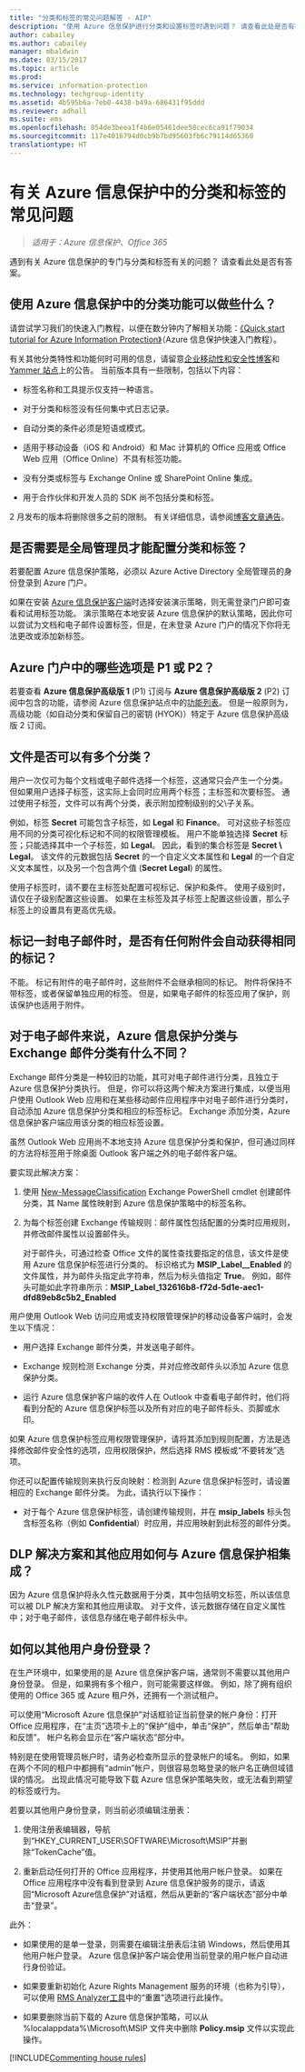```yaml
---
title: "分类和标签的常见问题解答 - AIP"
description: "使用 Azure 信息保护进行分类和设置标签时遇到问题？ 请查看此处是否有答案。"
author: cabailey
ms.author: cabailey
manager: mbaldwin
ms.date: 03/15/2017
ms.topic: article
ms.prod: 
ms.service: information-protection
ms.technology: techgroup-identity
ms.assetid: 4b595b6a-7eb0-4438-b49a-686431f95ddd
ms.reviewer: adhall
ms.suite: ems
ms.openlocfilehash: 854de3beea1f4b6e05461dee58cec6ca91f79034
ms.sourcegitcommit: 117e4016794d0cb9b7bd95603fb6c79114d65360
translationtype: HT
---
```

# <a name="frequently-asked-questions-about-classification-and-labeling-in-azure-information-protection"></a>有关 Azure 信息保护中的分类和标签的常见问题

>*适用于：Azure 信息保护、Office 365*

遇到有关 Azure 信息保护的专门与分类和标签有关的问题？  请查看此处是否有答案。 

## <a name="what-can-i-do-with-the-classification-capabilities-in-azure-information-protection"></a>使用 Azure 信息保护中的分类功能可以做些什么？

请尝试学习我们的快速入门教程，以便在数分钟内了解相关功能：[《Quick start tutorial for Azure Information Protection》](infoprotect-quick-start-tutorial.md)（Azure 信息保护快速入门教程）。

有关其他分类特性和功能何时可用的信息，请留意[企业移动性和安全性博客](https://blogs.technet.microsoft.com/enterprisemobility/?product=azure-information-protection)和 [Yammer 站点](https://www.yammer.com/askipteam/#/threads/inGroup?type=in_group&feedId=8652489&view=all)上的公告。 当前版本具有一些限制，包括以下内容：

- 标签名称和工具提示仅支持一种语言。

- 对于分类和标签没有任何集中式日志记录。

- 自动分类的条件必须是短语或模式。

- 适用于移动设备（iOS 和 Android）和 Mac 计算机的 Office 应用或 Office Web 应用（Office Online）不具有标签功能。

- 没有分类或标签与 Exchange Online 或 SharePoint Online 集成。

- 用于合作伙伴和开发人员的 SDK 尚不包括分类和标签。

2 月发布的版本将删除很多之前的限制。 有关详细信息，请参阅[博客文章通告](https://blogs.technet.microsoft.com/enterprisemobility/2017/02/08/azure-information-protection-december-update-moves-to-general-availability/)。

## <a name="do-i-need-to-be-a-global-admin-to-configure-classification-and-labels"></a>是否需要是全局管理员才能配置分类和标签？

若要配置 Azure 信息保护策略，必须以 Azure Active Directory 全局管理员的身份登录到 Azure 门户。

如果在安装 [Azure 信息保护客户端](https://www.microsoft.com/en-us/download/details.aspx?id=53018)时选择安装演示策略，则无需登录门户即可查看和试用标签功能。 演示策略在本地安装 Azure 信息保护的默认策略，因此你可以尝试为文档和电子邮件设置标签，但是，在未登录 Azure 门户的情况下你将无法更改或添加新标签。 

## <a name="which-options-in-the-azure-portal-are-p1-or-p2"></a>Azure 门户中的哪些选项是 P1 或 P2？

若要查看 **Azure 信息保护高级版 1** (P1) 订阅与 **Azure 信息保护高级版 2** (P2) 订阅中包含的功能，请参阅 Azure 信息保护站点中的[功能列表](https://www.microsoft.com/en-us/cloud-platform/azure-information-protection-features)。 但是一般原则为，高级功能（如自动分类和保留自己的密钥 (HYOK)）特定于 Azure 信息保护高级版 2 订阅。

## <a name="can-a-file-have-more-than-one-classification"></a>文件是否可以有多个分类？

用户一次仅可为每个文档或电子邮件选择一个标签，这通常只会产生一个分类。 但如果用户选择子标签，这实际上会同时应用两个标签；主标签和次要标签。 通过使用子标签，文件可以有两个分类，表示附加控制级别的父\子关系。

例如，标签 **Secret** 可能包含子标签，如 **Legal** 和 **Finance**。 可对这些子标签应用不同的分类可视化标记和不同的权限管理模板。 用户不能单独选择 **Secret** 标签；只能选择其中一个子标签，如 **Legal**。 因此，看到的集合标签是 **Secret \ Legal**。 该文件的元数据包括 **Secret** 的一个自定义文本属性和 **Legal** 的一个自定义文本属性，以及另一个包含两个值 (**Secret Legal**) 的属性。 

使用子标签时，请不要在主标签处配置可视标记、保护和条件。 使用子级别时，请仅在子级别配置这些设置。 如果在主标签及其子标签上配置这些设置，那么子标签上的设置具有更高优先级。

## <a name="when-an-email-is-labeled-do-any-attachments-automatically-get-the-same-labeling"></a>标记一封电子邮件时，是否有任何附件会自动获得相同的标记？

不能。 标记有附件的电子邮件时，这些附件不会继承相同的标记。 附件将保持不带标签，或者保留单独应用的标签。 但是，如果电子邮件的标签应用了保护，则该保护也适用于附件。

## <a name="how-is-azure-information-protection-classification-for-emails-different-from-exchange-message-classification"></a>对于电子邮件来说，Azure 信息保护分类与 Exchange 邮件分类有什么不同？

Exchange 邮件分类是一种较旧的功能，其可对电子邮件进行分类，且独立于 Azure 信息保护分类执行。 但是，你可以将这两个解决方案进行集成，以便当用户使用 Outlook Web 应用和在某些移动邮件应用程序中对电子邮件进行分类时，自动添加 Azure 信息保护分类和相应的标签标记。 Exchange 添加分类，Azure 信息保护客户端应用该分类的相应标签设置。

虽然 Outlook Web 应用尚不本地支持 Azure 信息保护分类和保护，但可通过同样的方法将标签用于除桌面 Outlook 客户端之外的电子邮件客户端。

要实现此解决方案： 

1. 使用 [New-MessageClassification](https://technet.microsoft.com/library/bb124400) Exchange PowerShell cmdlet 创建邮件分类，其 Name 属性映射到 Azure 信息保护策略中的标签名称。 

2. 为每个标签创建 Exchange 传输规则：邮件属性包括配置的分类时应用规则，并修改邮件属性以设置邮件头。 

    对于邮件头，可通过检查 Office 文件的属性查找要指定的信息，该文件是使用 Azure 信息保护标签进行分类的。 标识格式为 **MSIP_Label_<GUID>_Enabled** 的文件属性，并为邮件头指定此字符串，然后为标头值指定 **True**。 例如，邮件头可能如此字符串所示：**MSIP_Label_132616b8-f72d-5d1e-aec1-dfd89eb8c5b2_Enabled**


用户使用 Outlook Web 访问应用或支持权限管理保护的移动设备客户端时，会发生以下情况： 

- 用户选择 Exchange 邮件分类，并发送电子邮件。

- Exchange 规则检测 Exchange 分类，并对应修改邮件头以添加 Azure 信息保护分类。

- 运行 Azure 信息保护客户端的收件人在 Outlook 中查看电子邮件时，他们将看到分配的 Azure 信息保护标签以及所有对应的电子邮件标头、页脚或水印。 

如果 Azure 信息保护标签应用权限管理保护，请将其添加到规则配置，方法是选择修改邮件安全性的选项，应用权限保护，然后选择 RMS 模板或“不要转发”选项。

你还可以配置传输规则来执行反向映射：检测到 Azure 信息保护标签时，请设置相应的 Exchange 邮件分类。 为此，请执行以下操作：

- 对于每个 Azure 信息保护标签，请创建传输规则，并在 **msip_labels** 标头包含标签名称（例如 **Confidential**）时应用，并应用映射到此标签的邮件分类。

## <a name="how-can-dlp-solutions-and-other-applications-integrate-with-azure-information-protection"></a>DLP 解决方案和其他应用如何与 Azure 信息保护相集成？

因为 Azure 信息保护将永久性元数据用于分类，其中包括明文标签，所以该信息可以被 DLP 解决方案和其他应用读取。 对于文件，该元数据存储在自定义属性中；对于电子邮件，该信息存储在电子邮件标头中。

## <a name="how-do-i-sign-in-as-a-different-user"></a>如何以其他用户身份登录？

在生产环境中，如果使用的是 Azure 信息保护客户端，通常则不需要以其他用户身份登录。 但是，如果拥有多个租户，则可能需要这样做。 例如，除了拥有组织使用的 Office 365 或 Azure 租户外，还拥有一个测试租户。

可以使用“Microsoft Azure 信息保护”对话框验证当前登录的帐户身份：打开 Office 应用程序，在“主页”选项卡上的“保护”组中，单击“保护”，然后单击“帮助和反馈”。 帐户名称会显示在“客户端状态”部分中。

特别是在使用管理员帐户时，请务必检查所显示的登录帐户的域名。 例如，如果在两个不同的租户中都拥有“admin”帐户，则很容易忽略登录的帐户名正确但域错误的情况。 出现此情况可能导致下载 Azure 信息保护策略失败，或无法看到期望的标签或行为。

若要以其他用户身份登录，则当前必须编辑注册表：

1. 使用注册表编辑器，导航到“HKEY_CURRENT_USER\SOFTWARE\Microsoft\MSIP”并删除“TokenCache”值。

2. 重新启动任何打开的 Office 应用程序，并使用其他用户帐户登录。 如果在 Office 应用程序中没有看到登录到 Azure 信息保护服务的提示，请返回“Microsoft Azure信息保护”对话框，然后从更新的“客户端状态”部分中单击“登录”。

此外：

- 如果使用的是单一登录，则需要在编辑注册表后注销 Windows，然后使用其他用户帐户登录。 Azure 信息保护客户端会使用当前登录的用户帐户自动进行身份验证。

- 如果要重新初始化 Azure Rights Management 服务的环境（也称为引导），可以使用 [RMS Analyzer工具](https://www.microsoft.com/en-us/download/details.aspx?id=46437)中的“重置”选项进行此操作。

- 如果要删除当前下载的 Azure 信息保护策略，可以从 %localappdata%\Microsoft\MSIP 文件夹中删除 **Policy.msip** 文件以实现此操作。

[!INCLUDE[Commenting house rules](../includes/houserules.md)]